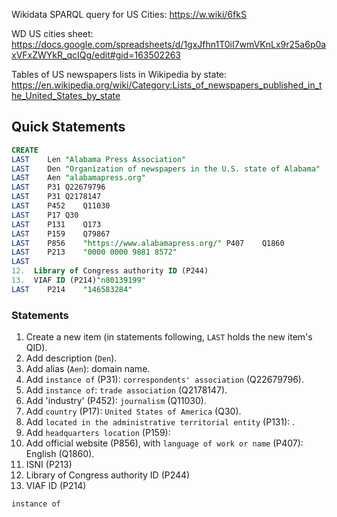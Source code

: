 Wikidata SPARQL query for US Cities: https://w.wiki/6fkS

WD US cities sheet: https://docs.google.com/spreadsheets/d/1gxJfhn1T0iI7wmVKnLx9r25a6p0axVFxZWYkR_qcIQg/edit#gid=163502263

Tables of US newspapers lists in Wikipedia by state: https://en.wikipedia.org/wiki/Category:Lists_of_newspapers_published_in_the_United_States_by_state

## Quick Statements
```SQL
CREATE
LAST	Len	"Alabama Press Association"
LAST	Den	"Organization of newspapers in the U.S. state of Alabama"
LAST	Aen	"alabamapress.org"
LAST	P31	Q22679796
LAST	P31	Q2178147
LAST	P452	Q11030
LAST	P17	Q30
LAST	P131	Q173
LAST	P159	Q79867
LAST	P856	"https://www.alabamapress.org/"	P407	Q1860
LAST	P213	"0000 0000 9881 8572"
LAST	
12.  Library of Congress authority ID (P244)
13.  VIAF ID (P214)"n80139199"
LAST	P214	"146583284"
```
### Statements
1. Create a new item (in statements following, `LAST` holds the new item's QID). 
2. Add description (`Den`).
3. Add alias (`Aen`): domain name.
4. Add `instance of` (P31): `correspondents' association` (Q22679796).
5. Add `instance of`: `trade association` (Q2178147).
6. Add 'industry' (P452): `journalism` (Q11030).
7. Add `country` (P17): `United States of America` (Q30).
8. Add `located in the administrative territorial entity` (P131): .
9. Add `headquarters location` (P159):
10. Add official website (P856), with `language of work or name` (P407): English (Q1860).
11.  ISNI (P213)
12.  Library of Congress authority ID (P244)
13.  VIAF ID (P214)

`instance of`
